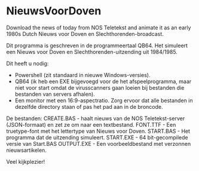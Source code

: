 # NieuwsVoorDoven
Download the news of today from NOS Teletekst and animate it as an early 1980s Dutch Nieuws voor Doven en Slechthorenden-broadcast.

Dit programma is geschreven in de programmeertaal QB64.
Het simuleert een Nieuws voor Doven en Slechthorenden-uitzending uit 1984/1985.

Dit heeft u nodig:
- Powershell (zit standaard in nieuwe Windows-versies).
- QB64 (ik heb een EXE bijgevoegd voor de het afspeelprogramma, maar niet voor start omdat de virusscanners gaan loeien bij bestanden die bestanden van servers afhalen).
- Een monitor met een 16:9-aspectratio.
Zorg ervoor dat alle bestanden in dezelfde directory staan of pas het pad aan in de broncode.

De bestanden:
CREATE.BAS - haalt nieuws van de NOS Teletekst-server (JSON-formaat) en zet ze om naar een textbestand.
FONT.TTF   - Een truetype-font met het lettertype van Nieuws voor Doven.
START.BAS  - Het programma dat de uitzending simuleert.
START.EXE  - 64 bit-gecompilede versie van Start.BAS
OUTPUT.EXE - Een voorbeeldbestand met verzonnen nieuwsartikelen.

Veel kijkplezier!
